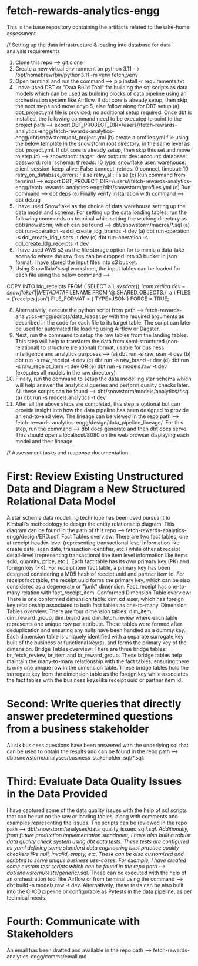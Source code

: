 # fetch-rewards-analytics-engg
This is the base repository containing the artifacts related to the take-home assessment

// Setting up the data infrastructure & loading into database for data analysis requirements 
1. Clone this repo --> git clone
2. Create a new virtual environment on python 3.11 --> /opt/homebrew/bin/python3.11 -m venv fetch_venv
3. Open terminal and run the command --> pip install -r requirements.txt
4. I have used DBT or "Data Build Tool" for building the sql scripts as data models which can be used as building blocks of data pipeline using an orchestration system like Airflow. If dbt core is already setup, then skip the next steps and move onyo 5, else follow along for DBT setup
    (a) dbt_project.yml file is provided; no additional setup required. Once dbt is installed, the following command need to be executed to point to the project path --> export DBT_PROJECT_DIR=/users/<local user>/fetch-rewards-analytics-engg/fetch-rewards-analytics-engg/dbt/snowstorm/dbt_project.yml
    (b) create a profiles.yml file using the below template in the snowstorm root directory, in the same level as dbt_project.yml. If dbt core is already setup, then skip this set and move to step (c) -->
    snowstorm:
        target: dev
        outputs:
            dev:
            account: <snowflake account>
            database: <database name>
            password: <password>
            role: <database role>
            schema: <database schema like landing>
            threads: 10
            type: snowflake
            user: <database user>
            warehouse: <snowflake warehouse>
            client_session_keep_alive: False
            connect_retries: 0
            connect_timeout: 10
            retry_on_database_errors: False
            retry_all: False
    (c) Run command from terminal --> export DBT_PROJECT_DIR=/users/<local user>/fetch-rewards-analytics-engg/fetch-rewards-analytics-engg/dbt/snowstorm/profiles.yml
    (d) Run command --> dbt deps
    (e) Finally verify installation with command --> dbt debug
5. I have used Snowflake as the choice of data warehouse setting up the data model and schema. For setting up the data loading tables, run the following commands on terminal while setting the working directory as dbt/snowstorm, which can be found --> dbt/snowstorm/macros/*.sql
    (a) dbt run-operation -s ddl_create_ldg_brands -t dev
    (a) dbt run-operation -s ddl_create_ldg_users -t dev
    (c) dbt run-operation -s ddl_create_ldg_receipts -t dev
6. I have used AWS s3 as the file storage option for to mimic a data-lake scenario where the raw files can be dropped into s3 bucket in json format. I have stored the input files into s3 bucket.
7. Using Snowflake's sql worksheet, the input tables can be loaded for each file using the below command -->

COPY INTO ldg_receipts
    FROM (
        SELECT a.$1, sysdate(), 'com.redica.dev-snowflake/'|| METADATA$FILENAME
        FROM '@<enter database>.SHARED_OBJECTS.<enter stage>/' a
    )
    FILES = ('receipts.json')
    FILE_FORMAT = (
        TYPE=JSON
    )
    FORCE = TRUE;

8. Alternatively, execute the python script from path --> fetch-rewards-analytics-engg/scripts/data_loader.py with the required arguments as described in the code for each file to its target table. The script can later be used for automated file loading using Airflow or Dagster. 
9. Next, run the command to setup the raw tables from the landing tables. This step will help to transform the data from semi-structured (non-relational) to structure (relational) format, usable for business intelligence and analytics purposes -->
    (a) dbt run -s raw_user -t dev
    (b) dbt run -s raw_receipt -t dev
    (c) dbt run -s raw_brand -t dev
    (d) dbt run -s raw_receipt_item -t dev
    OR
    (e) dbt run -s models.raw -t dev (executes all models in the raw directory)
10. Finally, run the command to setup the data modelling star schema which will help answer the analytical queries and perform quality checks later. All these scripts can be found --> dbt/snowstorm/models/analytics/*.sql
    (a) dbt run -s models.analytics -t dev
11. After all the above steps are completed, this step is optional but can provide insight into how the data pipeline has been designed to provide an end-to-end view. The lineage can be viewed in the repo path --> fetch-rewards-analytics-engg/design/data_pipeline_lineage/. For this step, run the command --> dbt docs generate and then dbt docs serve. This should open a localhost/8080 on the web browser displaying each model and their lineage.

// Assessment tasks and response documentation 
# First: Review Existing Unstructured Data and Diagram a New Structured Relational Data Model
A star schema data modelling technique has been used pursuant to Kimball's methodology to design the entity relationship diagram. This diagram can be found in the path of this repo --> fetch-rewards-analytics-engg/design/ERD.pdf.
Fact Tables overview:
There are two fact tables, one at receipt header-level (representing transactional level information like create date, scan date, transaction identifier, etc.) while other at receipt detail-level (representing transactional line item level information like items sold, quantity, price, etc.). 
Each fact table has its own primary key (PK) and foreign key (FK). For receipt item fact table, a primary key has been designed considering a MD5 hash of receipt uuid and partner item id. For receipt fact table, the receipt uuid forms the primary key, which can be also considered as a degenerate or "junk" dimension. Fact_receipt has one-to-many relation with fact_receipt_item. 
Conformed Dimension Table overview:
There is one conformed dimension table: dim_cd_user, which has foreign key relationship associated to both fact tables as one-to-many.
Dimension Tables overview:
There are four dimension tables: dim_item, dim_reward_group, dim_brand and dim_fetch_review where each table represents one unique row per attribute. These tables were formed after deduplication and ensuring any nulls have been handled as a dummy key. Each dimension table is uniquely identified with a separate surrogate key built of the business or functional key(s), and forms the primary key of the dimension.
Bridge Tables overview:
There are three bridge tables: br_fetch_review, br_item and br_reward_group. These bridge tables help maintain the many-to-many relationship with the fact tables, ensuring there is only one unique row in the dimension table. These bridge tables hold the surrogate key from the dimension table as the foreign key while associates the fact tables with the business keys like receipt uuid or partner item id.

# Second: Write queries that directly answer predetermined questions from a business stakeholder
All six business questions have been answered with the underlying sql that can be used to obtain the results and can be found in the repo path --> dbt/snowstorm/analyses/business_stakeholder_sql/*.sql. 

# Third: Evaluate Data Quality Issues in the Data Provided
I have captured some of the data quality issues with the help of sql scripts that can be run on the raw or landing tables, along with comments and examples representing the issues. The scripts can be reviewed in the repo path --> dbt/snowstorm/analyses/data_quality_issues_sql/*.sql.
Additionally, from future production implementation standpoint, I have also built a robust data quality check system using dbt data tests. These tests are configured as yaml defining some standard data engineering best practice quality checkers like null, invalid, empty, etc. These can be also customized and scripted to serve unique business use-cases. For example, I have created some custom test scripts which can be found in the repo path --> dbt/snowstorm/tests/generic/*.sql. These can be executed with the help of an orchestration tool like Airflow or from terminal using the command --> dbt build -s models.raw -t dev. 
Alternatively, these tests can be also built into the CI/CD pipeline or configurable as Pytests in the data pipeline, as per technical needs.

# Fourth: Communicate with Stakeholders
An email has been drafted and available in the repo path --> fetch-rewards-analytics-engg/comms/email.md 

<!-- ------------------Thank you ------------------ -->
